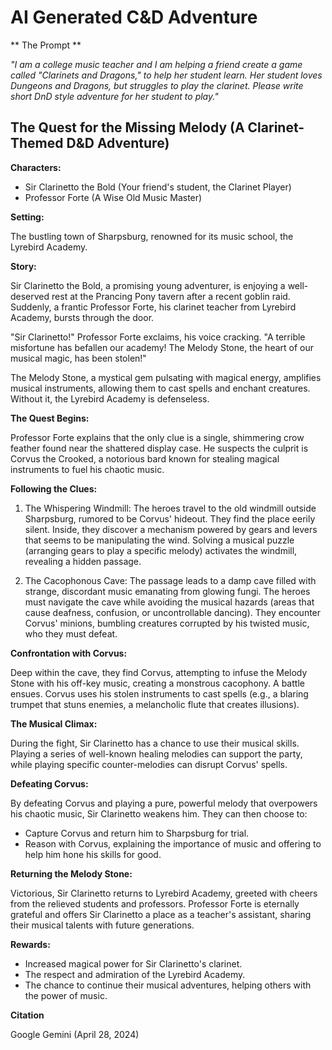 # AI Generated C&D Adventure
** The Prompt **

*"I am a college music teacher and I am helping a friend create a game called "Clarinets and Dragons," to help her student learn. Her student loves Dungeons and Dragons, but struggles to play the clarinet. Please write short DnD style adventure for her student to play."*


## The Quest for the Missing Melody (A Clarinet-Themed D&D Adventure)

**Characters:**

* Sir Clarinetto the Bold (Your friend's student, the Clarinet Player)
* Professor Forte (A Wise Old Music Master)

**Setting:**

The bustling town of Sharpsburg, renowned for its music school, the Lyrebird Academy.

**Story:**

Sir Clarinetto the Bold, a promising young adventurer, is enjoying a well-deserved rest at the Prancing Pony tavern after a recent goblin raid. Suddenly, a frantic Professor Forte, his clarinet teacher from Lyrebird Academy, bursts through the door.

"Sir Clarinetto!" Professor Forte exclaims, his voice cracking. "A terrible misfortune has befallen our academy! The Melody Stone, the heart of our musical magic, has been stolen!"

The Melody Stone, a mystical gem pulsating with magical energy, amplifies musical instruments, allowing them to cast spells and enchant creatures. Without it, the Lyrebird Academy is defenseless.

**The Quest Begins:**

Professor Forte explains that the only clue is a single, shimmering crow feather found near the shattered display case. He suspects the culprit is Corvus the Crooked, a notorious bard known for stealing magical instruments to fuel his chaotic music.

**Following the Clues:**

1. The Whispering Windmill: The heroes travel to the old windmill outside Sharpsburg, rumored to be Corvus' hideout. They find the place eerily silent. Inside, they discover a mechanism powered by gears and levers that seems to be manipulating the wind. Solving a musical puzzle (arranging gears to play a specific melody) activates the windmill, revealing a hidden passage.

2. The Cacophonous Cave: The passage leads to a damp cave filled with strange, discordant music emanating from glowing fungi. The heroes must navigate the cave while avoiding the musical hazards (areas that cause deafness, confusion, or uncontrollable dancing). They encounter Corvus' minions, bumbling creatures corrupted by his twisted music, who they must defeat.

**Confrontation with Corvus:**

Deep within the cave, they find Corvus, attempting to infuse the Melody Stone with his off-key music, creating a monstrous cacophony. A battle ensues. Corvus uses his stolen instruments to cast spells (e.g., a blaring trumpet that stuns enemies, a melancholic flute that creates illusions).

**The Musical Climax:**

During the fight, Sir Clarinetto has a chance to use their musical skills. Playing a series of well-known healing melodies can support the party, while playing specific counter-melodies can disrupt Corvus' spells.  

**Defeating Corvus:**

By defeating Corvus and playing a pure, powerful melody that overpowers his chaotic music, Sir Clarinetto weakens him. They can then choose to:

* Capture Corvus and return him to Sharpsburg for trial.
* Reason with Corvus, explaining the importance of music and offering to help him hone his skills for good.

**Returning the Melody Stone:**

Victorious, Sir Clarinetto returns to Lyrebird Academy, greeted with cheers from the relieved students and professors. Professor Forte is eternally grateful and offers Sir Clarinetto a place as a teacher's assistant, sharing their musical talents with future generations.

**Rewards:**

* Increased magical power for Sir Clarinetto's clarinet.
* The respect and admiration of the Lyrebird Academy.
* The chance to continue their musical adventures, helping others with the power of music.

**Citation**

Google Gemini (April 28, 2024)
